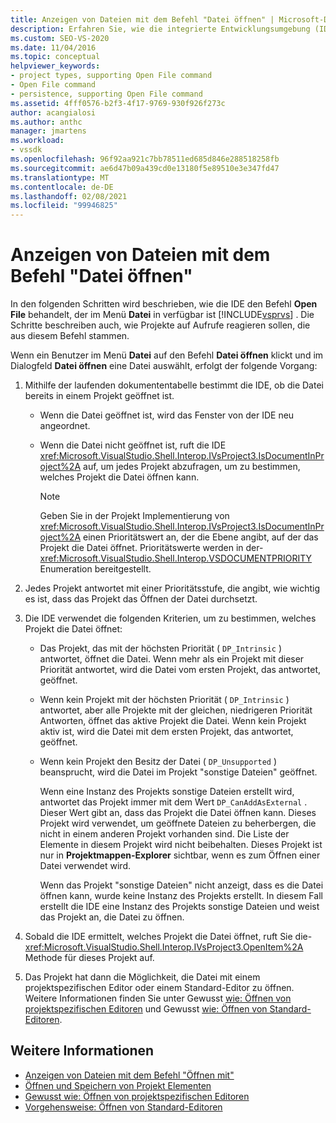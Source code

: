 ```yaml
---
title: Anzeigen von Dateien mit dem Befehl "Datei öffnen" | Microsoft-Dokumentation
description: Erfahren Sie, wie die integrierte Entwicklungsumgebung (IDE) von Visual Studio den Befehl "Datei öffnen" im Menü Datei zum Anzeigen von Dateien verarbeitet.
ms.custom: SEO-VS-2020
ms.date: 11/04/2016
ms.topic: conceptual
helpviewer_keywords:
- project types, supporting Open File command
- Open File command
- persistence, supporting Open File command
ms.assetid: 4fff0576-b2f3-4f17-9769-930f926f273c
author: acangialosi
ms.author: anthc
manager: jmartens
ms.workload:
- vssdk
ms.openlocfilehash: 96f92aa921c7bb78511ed685d846e288518258fb
ms.sourcegitcommit: ae6d47b09a439cd0e13180f5e89510e3e347fd47
ms.translationtype: MT
ms.contentlocale: de-DE
ms.lasthandoff: 02/08/2021
ms.locfileid: "99946825"
---
```

# <a name="display-files-by-using-the-open-file-command"></a>Anzeigen von Dateien mit dem Befehl "Datei öffnen"
In den folgenden Schritten wird beschrieben, wie die IDE den Befehl **Open File** behandelt, der im Menü **Datei** in verfügbar ist [!INCLUDE[vsprvs](../../code-quality/includes/vsprvs_md.md)] . Die Schritte beschreiben auch, wie Projekte auf Aufrufe reagieren sollen, die aus diesem Befehl stammen.

 Wenn ein Benutzer im Menü **Datei** auf den Befehl **Datei öffnen** klickt und im Dialogfeld **Datei öffnen** eine Datei auswählt, erfolgt der folgende Vorgang:

1. Mithilfe der laufenden dokumententabelle bestimmt die IDE, ob die Datei bereits in einem Projekt geöffnet ist.

    - Wenn die Datei geöffnet ist, wird das Fenster von der IDE neu angeordnet.

    - Wenn die Datei nicht geöffnet ist, ruft die IDE <xref:Microsoft.VisualStudio.Shell.Interop.IVsProject3.IsDocumentInProject%2A> auf, um jedes Projekt abzufragen, um zu bestimmen, welches Projekt die Datei öffnen kann.

        > [!NOTE]
        > Geben Sie in der Projekt Implementierung von <xref:Microsoft.VisualStudio.Shell.Interop.IVsProject3.IsDocumentInProject%2A> einen Prioritätswert an, der die Ebene angibt, auf der das Projekt die Datei öffnet. Prioritätswerte werden in der- <xref:Microsoft.VisualStudio.Shell.Interop.VSDOCUMENTPRIORITY> Enumeration bereitgestellt.

2. Jedes Projekt antwortet mit einer Prioritätsstufe, die angibt, wie wichtig es ist, dass das Projekt das Öffnen der Datei durchsetzt.

3. Die IDE verwendet die folgenden Kriterien, um zu bestimmen, welches Projekt die Datei öffnet:

    - Das Projekt, das mit der höchsten Priorität ( `DP_Intrinsic` ) antwortet, öffnet die Datei. Wenn mehr als ein Projekt mit dieser Priorität antwortet, wird die Datei vom ersten Projekt, das antwortet, geöffnet.

    - Wenn kein Projekt mit der höchsten Priorität ( `DP_Intrinsic` ) antwortet, aber alle Projekte mit der gleichen, niedrigeren Priorität Antworten, öffnet das aktive Projekt die Datei. Wenn kein Projekt aktiv ist, wird die Datei mit dem ersten Projekt, das antwortet, geöffnet.

    - Wenn kein Projekt den Besitz der Datei ( `DP_Unsupported` ) beansprucht, wird die Datei im Projekt "sonstige Dateien" geöffnet.

         Wenn eine Instanz des Projekts sonstige Dateien erstellt wird, antwortet das Projekt immer mit dem Wert `DP_CanAddAsExternal` . Dieser Wert gibt an, dass das Projekt die Datei öffnen kann. Dieses Projekt wird verwendet, um geöffnete Dateien zu beherbergen, die nicht in einem anderen Projekt vorhanden sind. Die Liste der Elemente in diesem Projekt wird nicht beibehalten. Dieses Projekt ist nur in **Projektmappen-Explorer** sichtbar, wenn es zum Öffnen einer Datei verwendet wird.

         Wenn das Projekt "sonstige Dateien" nicht anzeigt, dass es die Datei öffnen kann, wurde keine Instanz des Projekts erstellt. In diesem Fall erstellt die IDE eine Instanz des Projekts sonstige Dateien und weist das Projekt an, die Datei zu öffnen.

4. Sobald die IDE ermittelt, welches Projekt die Datei öffnet, ruft Sie die- <xref:Microsoft.VisualStudio.Shell.Interop.IVsProject3.OpenItem%2A> Methode für dieses Projekt auf.

5. Das Projekt hat dann die Möglichkeit, die Datei mit einem projektspezifischen Editor oder einem Standard-Editor zu öffnen. Weitere Informationen finden Sie unter Gewusst [wie: Öffnen von projektspezifischen Editoren](../../extensibility/how-to-open-project-specific-editors.md) und Gewusst [wie: Öffnen von Standard-Editoren](../../extensibility/how-to-open-standard-editors.md).

## <a name="see-also"></a>Weitere Informationen
- [Anzeigen von Dateien mit dem Befehl "Öffnen mit"](../../extensibility/internals/displaying-files-by-using-the-open-with-command.md)
- [Öffnen und Speichern von Projekt Elementen](../../extensibility/internals/opening-and-saving-project-items.md)
- [Gewusst wie: Öffnen von projektspezifischen Editoren](../../extensibility/how-to-open-project-specific-editors.md)
- [Vorgehensweise: Öffnen von Standard-Editoren](../../extensibility/how-to-open-standard-editors.md)
